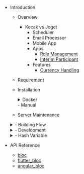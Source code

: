 - Introduction

  - Overview
	- Kecak vs Joget 
		- Scheduler
		- Email Processor
		- Mobile App
		- Apps
			- [Role Management]()
			- [Interim Participant]()
		- Features
			- [Currency Handling]()
  - Requirement
  - Installation
	<details>
	<summary> Docker </summary>
	<br>
		- [Installation Docker Using Windows](DockerInstallWindows.md)
		
		- [Installation Docker Using Linux](DockerInstallLinux.md)
	</br>
	</details>
	- Manual
  - Server Maintenance

  <details>
  <summary> - Building Flow </summary>
  <br>
  - [Flow] (Building Flow - Flow.md)
  
  - [Participant Mapping] (Building Flow - Participant Mapping.md)
  
  - [Building Architecture] (Building Flow - Plugins Architecture.md)
  
  - [Building UI] (Building Flow - UI.md	)
  </br>
  </details>
  
 
  <details>
  <summary> - Development </summary>
  <br>  
  - [Compiling Core] (Development - Compiling Core.md)
  
  - [Automated Process] (Development - Automated Process.md)
  
  </br>
  </details>
  
  <details>
  <summary> - Hash Variable </summary>
  
  - [App Definition] (App Definition.md)
  
  - [Bean Shell] (Bean Shell.md)
  
  - [Current User] (Current User.md)
  
  - [Data Hash Variable] (Hash Variable - Data Hash Variable.md)
  
  - [Form Binder] (Form Binder.md)
  
  - [Performer] (Performer.md)
  
  - [Platform] (Platform.md)
  
  - [Request Parameter] (Hash Variable - Request Parameter.md)
  
  - [Request] (Request.md)
  
  - [User] (User.md)
  
  - [Users] (Users.md)
  
  - [Userview Key] (Userview Key.md)
  
  - [Workflow Process Hash Variable] (Workflow Process Hash Variable.md)
  
  - [Workflow Variable] (Workfolw Variable.md	)
  
  - [Wokflow Assignment] (Workflow Assignment Hash Variable.md)
  


- API Reference
  - [bloc](https://pub.dartlang.org/documentation/bloc/latest/bloc/bloc-library.html)
  - [flutter_bloc](https://pub.dartlang.org/documentation/flutter_bloc/latest/flutter_bloc/flutter_bloc-library.html)
  - [angular_bloc](https://pub.dartlang.org/documentation/angular_bloc/latest/angular_dart/angular_dart-library.html)
